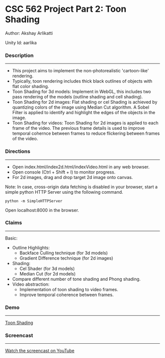 # CSC 562 Project Part 2: Toon Shading 

Author: Akshay Arlikatti

Unity Id: aarlika
### Description
---
* This project aims to implement the non-photorealistic 'cartoon-like' rendering.
* Typically, toon rendering includes thick black outlines of objects with flat color shading.
* Toon Shading for 3d models: Implement in WebGL, this includes two pass rendering of the models (outline shading and cell shading).
* Toon Shading for 2d images: Flat shading or cel Shading is achieved by quantizing colors of the image using Median Cut algorithm. A Sobel Filter is applied to identify and highlight the edges of the objects in the image.
* Toon Shading for videos: Toon Shading for 2d images is applied to each frame of the video. The previous frame details is used to improve temporal cohernce between frames to reduce flickering between frames of the video.

### Directions
---
* Open index.html/index2d.html/indexVideo.html in any web browser.
* Open console (Ctrl + Shift + I) to monitor progress.
* For 2d images, drag and drop target 2d image onto canvas.

Note: In case, cross-origin data fetching is disabled in your browser, start a simple python HTTP Server using the following command.
```
python -m SimpleHTTPServer
```
Open localhost:8000 in the browser.

### Claims
---
Basic:
* Outline Highlights: 
    * Backface Culling technique (for 3d models)
    * Gradient Difference technique (for 2d images)
* Shading:
    * Cel Shader (for 3d models)
    * Median Cut (for 2d models)
* Compare different number of tone shading and Phong shading.
* Video abstraction:
    * Implementation of toon shading to video frames.
    * Improve temporal coherence between frames.

### Demo
---
[Toon Shading](http://rawgit.com/aakshayy/toonshader-webgl/master/index.html)

### Screencast
---
[Watch the screencast on YouTube](https://www.youtube.com/watch?v=XDWcKtvMk28)